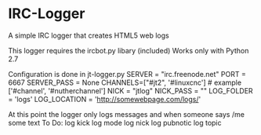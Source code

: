 # IRC-Logger
A simple IRC logger that creates HTML5 web logs

This logger requires the ircbot.py libary (included)
Works only with Python 2.7

Configuration is done in jt-logger.py
SERVER = "irc.freenode.net"
PORT = 6667
SERVER_PASS = None
CHANNELS=["#jt2", '#linuxcnc'] # example ['#channel', '#nutherchannel']
NICK = "jtlog"
NICK_PASS = ""
LOG_FOLDER = 'logs'
LOG_LOCATION = 'http://somewebpage.com/logs/'

At this point the logger only logs messages and when someone says /me some text
To Do:
log kick
log mode
log nick
log pubnotic
log topic
